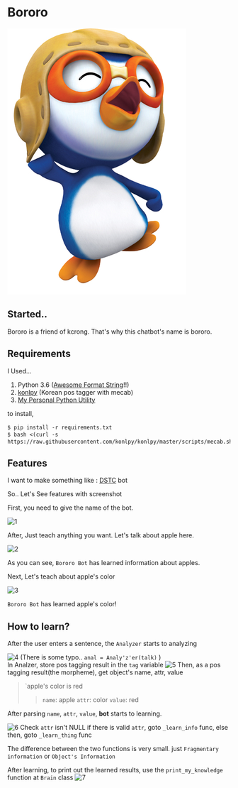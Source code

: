 # Bororo

![Bororo](https://raw.githubusercontent.com/Kcrong/bororo/master/bororo.jpg)


## Started..
Bororo is a friend of kcrong.
That's why this chatbot's name is bororo.


## Requirements

I Used...
1. Python 3.6 ([Awesome Format String](https://docs.python.org/3.6/reference/lexical_analysis.html#f-strings)!!)
2. [konlpy](http://konlpy.org/) (Korean pos tagger with mecab)
3. [My Personal Python Utility](https://github.com/Kcrong/python-utility)

to install,
```bssh
$ pip install -r requirements.txt
$ bash <(curl -s https://raw.githubusercontent.com/konlpy/konlpy/master/scripts/mecab.sh)
```
## Features
I want to make something like : [DSTC](http://camdial.org/~mh521/dstc/) bot

So.. Let's See features with screenshot

First, you need to give the name of the bot.

![1](/Users/kcrong/Desktop/1.png)

After, Just teach anything you want.
Let's talk about apple here.

![2](/Users/kcrong/Desktop/2.png)

As you can see, `Bororo Bot` has learned information about apples.

Next, Let's teach about apple's color


![3](/Users/kcrong/Desktop/3.png)

`Bororo Bot` has learned apple's color!


## How to learn?

After the user enters a sentence, the `Analyzer` starts to analyzing

![4](/Users/kcrong/Desktop/4.png)
(There is some typo.. `anal = Analy'z'er(talk)` )
<br>
In Analzer, store pos tagging result in the `tag` variable
![5](/Users/kcrong/Desktop/5.png)
Then, as a pos tagging result(the morpheme),  get object's name, attr, value
> `apple's color is red
>> `name`: apple
>> `attr`: color
>> `value`: red

After parsing `name`, `attr`, `value`,
**bot** starts to learning.

![6](/Users/kcrong/Desktop/6.png)
Check `attr` isn't NULL
if there is valid `attr`, goto `_learn_info` func,
else then, goto `_learn_thing` func

The difference between the two functions is very small.
just `Fragmentary information` or `Object's Information`


After learning,
to print out the learned results, use the `print_my_knowledge` function at `Brain` class
![7](/Users/kcrong/Desktop/7.png)